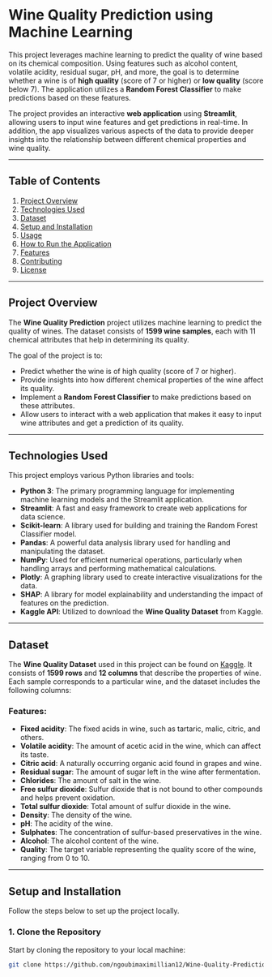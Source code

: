 # Wine Quality Prediction using Machine Learning

This project leverages machine learning to predict the quality of wine based on its chemical composition. Using features such as alcohol content, volatile acidity, residual sugar, pH, and more, the goal is to determine whether a wine is of **high quality** (score of 7 or higher) or **low quality** (score below 7). The application utilizes a **Random Forest Classifier** to make predictions based on these features.

The project provides an interactive **web application** using **Streamlit**, allowing users to input wine features and get predictions in real-time. In addition, the app visualizes various aspects of the data to provide deeper insights into the relationship between different chemical properties and wine quality.

---

## Table of Contents

1. [Project Overview](#project-overview)
2. [Technologies Used](#technologies-used)
3. [Dataset](#dataset)
4. [Setup and Installation](#setup-and-installation)
5. [Usage](#usage)
6. [How to Run the Application](#how-to-run-the-application)
7. [Features](#features)
8. [Contributing](#contributing)
9. [License](#license)

---

## Project Overview

The **Wine Quality Prediction** project utilizes machine learning to predict the quality of wines. The dataset consists of **1599 wine samples**, each with 11 chemical attributes that help in determining its quality. 

The goal of the project is to:
- Predict whether the wine is of high quality (score of 7 or higher).
- Provide insights into how different chemical properties of the wine affect its quality.
- Implement a **Random Forest Classifier** to make predictions based on these attributes.
- Allow users to interact with a web application that makes it easy to input wine attributes and get a prediction of its quality.

---

## Technologies Used

This project employs various Python libraries and tools:

- **Python 3**: The primary programming language for implementing machine learning models and the Streamlit application.
- **Streamlit**: A fast and easy framework to create web applications for data science.
- **Scikit-learn**: A library used for building and training the Random Forest Classifier model.
- **Pandas**: A powerful data analysis library used for handling and manipulating the dataset.
- **NumPy**: Used for efficient numerical operations, particularly when handling arrays and performing mathematical calculations.
- **Plotly**: A graphing library used to create interactive visualizations for the data.
- **SHAP**: A library for model explainability and understanding the impact of features on the prediction.
- **Kaggle API**: Utilized to download the **Wine Quality Dataset** from Kaggle.
  
---

## Dataset

The **Wine Quality Dataset** used in this project can be found on [Kaggle](https://www.kaggle.com/datasets/yasserh/wine-quality-dataset). It consists of **1599 rows** and **12 columns** that describe the properties of wine. Each sample corresponds to a particular wine, and the dataset includes the following columns:

### Features:
- **Fixed acidity**: The fixed acids in wine, such as tartaric, malic, citric, and others.
- **Volatile acidity**: The amount of acetic acid in the wine, which can affect its taste.
- **Citric acid**: A naturally occurring organic acid found in grapes and wine.
- **Residual sugar**: The amount of sugar left in the wine after fermentation.
- **Chlorides**: The amount of salt in the wine.
- **Free sulfur dioxide**: Sulfur dioxide that is not bound to other compounds and helps prevent oxidation.
- **Total sulfur dioxide**: Total amount of sulfur dioxide in the wine.
- **Density**: The density of the wine.
- **pH**: The acidity of the wine.
- **Sulphates**: The concentration of sulfur-based preservatives in the wine.
- **Alcohol**: The alcohol content of the wine.
- **Quality**: The target variable representing the quality score of the wine, ranging from 0 to 10.

---

## Setup and Installation

Follow the steps below to set up the project locally.

### 1. **Clone the Repository**

Start by cloning the repository to your local machine:

```bash
git clone https://github.com/ngoubimaximillian12/Wine-Quality-Prediction-using-Machine-Learning.git
